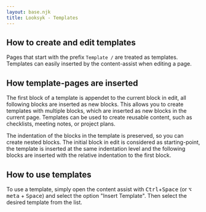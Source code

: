 ```yaml
---
layout: base.njk
title: Looksyk - Templates
---
```


## How to create and edit templates

Pages that start with the prefix `Template /` are treated as templates. Templates can easily inserted by the
content-assist when editing a page.

## How template-pages are inserted

The first block of a template is appendet to the current block in edit, all following blocks are inserted as new blocks.
This allows you to create templates with multiple blocks, which are inserted as new blocks in the current page.
Templates can be used to create reusable content, such as checklists, meeting notes, or project plans.

The indentation of the blocks in the template is preserved, so you can create nested blocks. The initial block in edit
is considered as starting-point, the template is inserted at the same indentation level and the following blocks are
inserted with the relative indentation to the first block.

## How to use templates

To use a template, simply open the content assist with <kbd>Ctrl</kbd>+<kbd>Space</kbd> (or <kbd>⌥ meta</kbd> + <kbd>Space</kbd>)
and select the option "Insert Template". Then select the desired template from the list.